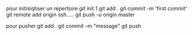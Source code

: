 pour initisiqtiser un repertoire
git init
1 git add .
git commit -m 'first commit'
git remote add origin ssh.....
git push -u origin master

pour pusher 
git add .
git commit -m "message"
git push